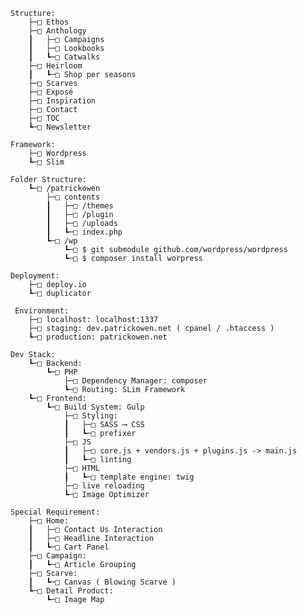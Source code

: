     Structure:
        ├─□ Ethos
        ├─□ Anthology
        ┃   ├─□ Campaigns
        ┃   ├─□ Lookbooks
        ┃   ┗─□ Catwalks
        ├─□ Heirloom
        ┃   ┗─□ Shop per seasons
        ├─□ Scarves
        ├─□ Exposé
        ├─□ Inspiration
        ├─□ Contact
        ├─□ TOC
        ┗─□ Newsletter

    Framework:
        ├─□ Wordpress
        ┗─□ Slim

    Folder Structure:
        ┗─□ /patrickowen
            ├─□ contents
            ┃   ├─□ /themes
            ┃   ├─□ /plugin 
            ┃   ├─□ /uploads 
            ┃   ┗─□ index.php
            ┗─□ /wp
                ┗─□ $ git submodule github.com/wordpress/wordpress
                ┗─□ $ composer install worpress

    Deployment:
        ├─□ deploy.io
        ┗─□ duplicator

     Environment:
        ├─□ localhost: localhost:1337
        ├─□ staging: dev.patrickowen.net ( cpanel / .htaccess )
        ┗─□ production: patrickowen.net

    Dev Stack:
        ┗─□ Backend:
            ┗─□ PHP
                ├─□ Dependency Manager: composer
                ┗─□ Routing: SLim Framework
        ┗─□ Frontend:
            ┗─□ Build System: Gulp
                ├─□ Styling:
                ┃   ├─□ SASS ⟶ CSS
                ┃   ┗─□ prefixer
                ├─□ JS
                ┃   ├─□ core.js + vendors.js + plugins.js -> main.js
                ┃   ┗─□ linting
                ├─□ HTML
                ┃   ┗─□ template engine: twig
                ├─□ live reloading
                ┗─□ Image Optimizer

    Special Requirement:
        ├─□ Home:
        ┃   ├─□ Contact Us Interaction
        ┃   ├─□ Headline Interaction
        ┃   ┗─□ Cart Panel
        ├─□ Campaign:
        ┃   ┗─□ Article Grouping
        ├─□ Scarve:
        ┃   ┗─□ Canvas ( Blowing Scarve )
        ┗─□ Detail Product:
            ┗─□ Image Map